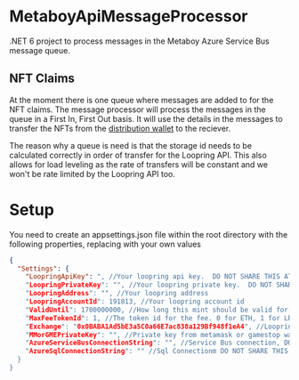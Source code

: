 # MetaboyApiMessageProcessor
.NET 6 project to process messages in the Metaboy Azure Service Bus message queue.

## NFT Claims
At the moment there is one queue where messages are added to for the NFT claims. The message processor will process the messages in the queue in a First In, First Out basis. It will use the details in the messages to transfer the NFTs from the [distribution wallet](https://lexplorer.io/account/191813) to the reciever. 

The reason why a queue is need is that the storage id needs to be calculated correctly in order of transfer for the Loopring API. This also allows for load leveling as the rate of transfers will be constant and we won't be rate limited by the Loopring API too.

# Setup
You need to create an appsettings.json file within the root directory with the following properties, replacing with your own values

```json
{
  "Settings": {
    "LoopringApiKey": ", //Your loopring api key.  DO NOT SHARE THIS AT ALL.
    "LoopringPrivateKey": "", //Your loopring private key.  DO NOT SHARE THIS AT ALL.
    "LoopringAddress": "", //Your loopring address
    "LoopringAccountId": 191813, //Your loopring account id
    "ValidUntil": 1700000000, //How long this mint should be valid for. Shouldn't have to change this value
    "MaxFeeTokenId": 1, //The token id for the fee. 0 for ETH, 1 for LRC
    "Exchange": "0x0BABA1Ad5bE3a5C0a66E7ac838a129Bf948f1eA4", //Loopring Exchange address,
    "MMorGMEPrivateKey": "", //Private key from metamask or gamestop wallet. DO NOT SHARE THIS AT ALL.
    "AzureServiceBusConnectionString": "", //Service Bus connection, DO NOT SHARE THIS AT ALL
    "AzureSqlConnectionString": "" //Sql Connectionm DO NOT SHARE THIS AT ALL
  }
}
```
